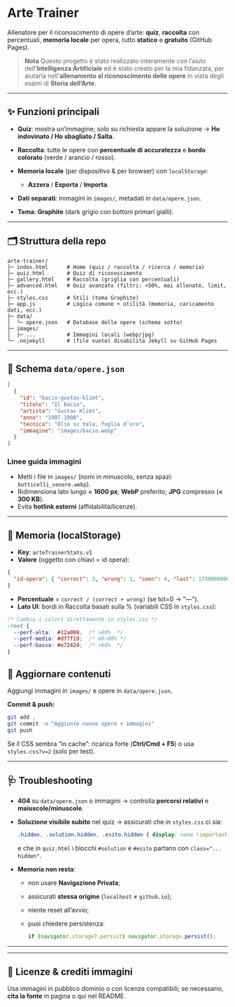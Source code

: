 # Arte Trainer

Allenatore per il riconoscimento di opere d’arte: **quiz**, **raccolta** con percentuali, **memoria locale** per opera, tutto **statico** e **gratuito** (GitHub Pages).

> **Nota**
> Questo progetto è stato realizzato interamente con l’aiuto dell’**Intelligenza Artificiale** ed è stato creato per la mia fidanzata, per aiutarla nell’**allenamento al riconoscimento delle opere** in vista degli esami di **Storia dell’Arte**.

---

## ✨ Funzioni principali

* **Quiz**: mostra un’immagine; solo su richiesta appare la soluzione → **Ho indovinato / Ho sbagliato / Salta**.
* **Raccolta**: tutte le opere con **percentuale di accuratezza** e **bordo colorato** (verde / arancio / rosso).
* **Memoria locale** (per dispositivo & per browser) con `localStorage`:

  * **Azzera** / **Esporta** / **Importa**.
* **Dati separati**: immagini in `images/`, metadati in `data/opere.json`.
* **Tema**: **Graphite** (dark grigio con bottoni primari gialli).

---

## 🗂 Struttura della repo

```
arte-trainer/
├─ index.html      # Home (quiz / raccolta / ricerca / memoria)
├─ quiz.html       # Quiz di riconoscimento
├─ gallery.html    # Raccolta (griglia con percentuali)
├─ advanced.html   # Quiz avanzato (filtri: <50%, mai allenate, limit, ecc.)
├─ styles.css      # Stili (tema Graphite)
├─ app.js          # Logica comune + utilità (memoria, caricamento dati, ecc.)
├─ data/
│  └─ opere.json   # Database delle opere (schema sotto)
├─ images/
│  ├─ ...          # Immagini locali (webp/jpg)
└─ .nojekyll       # (file vuoto) disabilita Jekyll su GitHub Pages
```

---

## 📄 Schema `data/opere.json`

```json
[
  {
    "id": "bacio-gustav-klimt",      
    "titolo": "Il bacio",
    "artista": "Gustav Klimt",
    "anno": "1907-1908",
    "tecnica": "Olio su tela, foglia d’oro",
    "immagine": "images/bacio.webp"   
  }
]
```

### Linee guida immagini

* Metti i file in `images/` (nomi in minuscolo, senza spazi: `botticelli_venere.webp`).
* Ridimensiona lato lungo ≈ **1600 px**; **WebP** preferito; **JPG** compresso (**< 300 KB**).
* Evita **hotlink esterni** (affidabilità/licenze).

---

## 💾 Memoria (localStorage)

* **Key**: `arteTrainerStats.v1`
* **Valore** (oggetto con chiavi = id opera):

```json
{
  "id-opera": { "correct": 3, "wrong": 1, "seen": 4, "last": 1730000000000 }
}
```

* **Percentuale** = `correct / (correct + wrong)` (se tot=0 → "—").
* **Lato UI**: bordi in Raccolta basati sulla % (variabili CSS in `styles.css`):

```css
/* Cambia i colori direttamente in styles.css */
:root {
  --perf-alta:  #12a008;  /* >80%  */
  --perf-media: #df7f19;  /* 60–80% */
  --perf-bassa: #e72424;  /* <60%  */
}
```


## 🔄 Aggiornare contenuti

Aggiungi immagini in `images/` e opere in `data/opere.json`.

**Commit & push:**

```bash
git add .
git commit -m "Aggiunte nuove opere + immagini"
git push
```

Se il CSS sembra “in cache”: ricarica forte (**Ctrl/Cmd + F5**) o usa `styles.css?v=2` (solo per test).

---



## 🩺 Troubleshooting

* **404** su `data/opere.json` o immagini → controlla **percorsi relativi** e **maiuscole/minuscole**.
* **Soluzione visibile subito** nel quiz → assicurati che in `styles.css` ci sia:

  ```css
  .hidden, .solution.hidden, .esito.hidden { display: none !important; }
  ```

  e che in `quiz.html` i blocchi `#solution` e `#esito` partano con `class="... hidden"`.
* **Memoria non resta**:

  * non usare **Navigazione Privata**;
  * assicurati **stessa origine** (`localhost` ≠ `github.io`);
  * niente reset all’avvio;
  * puoi chiedere persistenza:

    ```js
    if (navigator.storage?.persist) navigator.storage.persist();
    ```

---

---

## 📜 Licenze & crediti immagini

Usa immagini in pubblico dominio o con licenze compatibili; se necessario, **cita la fonte** in pagina o qui nel README.

